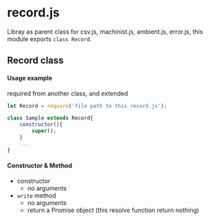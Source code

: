 # record.js

Libray as parent class for csv.js, machinist.js, ambient.js, error.js, this module exports `class Record`.

## Record class

#### Usage example
required from another class, and extended
```javascript
let Record = require('file path to this record.js');

class Sample extends Record{
    constructor(){
        super();
    }
    ...
}
```

#### Constructor & Method
- constructor
  - no arguments
- `write` method
  - no arguments
  - return a Promise object (this resolve function return nothing)
